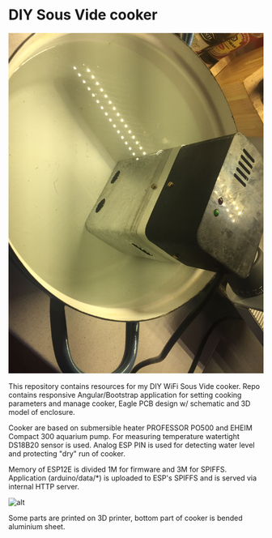# DIY Sous Vide cooker

![alt](/images/all.jpg?raw=true)

This repository contains resources for my DIY WiFi Sous Vide cooker. Repo contains
responsive Angular/Bootstrap application for setting cooking parameters and manage
cooker, Eagle PCB design w/ schematic and 3D model of enclosure.

Cooker are based on submersible heater PROFESSOR PO500 and EHEIM Compact 300
aquarium pump. For measuring temperature watertight DS18B20 sensor is used. Analog
ESP PIN is used for detecting water level and protecting "dry" run of cooker.

Memory of ESP12E is divided 1M for firmware and 3M for SPIFFS. Application
(arduino/data/*) is uploaded to ESP's SPIFFS and is served via internal HTTP
server.

![alt](/images/appl.jpg?raw=true)

Some parts are printed on 3D printer, bottom part of cooker is bended aluminium
sheet.


